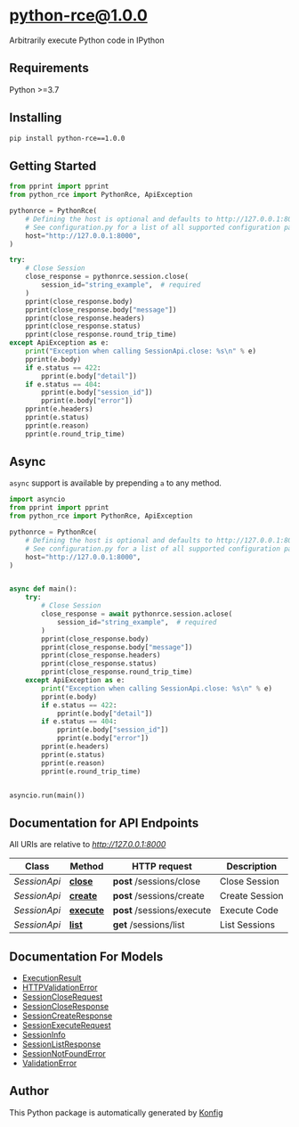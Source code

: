 # python-rce@1.0.0
Arbitrarily execute Python code in IPython


## Requirements

Python >=3.7

## Installing

```sh
pip install python-rce==1.0.0
```

## Getting Started

```python
from pprint import pprint
from python_rce import PythonRce, ApiException

pythonrce = PythonRce(
    # Defining the host is optional and defaults to http://127.0.0.1:8000
    # See configuration.py for a list of all supported configuration parameters.
    host="http://127.0.0.1:8000",
)

try:
    # Close Session
    close_response = pythonrce.session.close(
        session_id="string_example",  # required
    )
    pprint(close_response.body)
    pprint(close_response.body["message"])
    pprint(close_response.headers)
    pprint(close_response.status)
    pprint(close_response.round_trip_time)
except ApiException as e:
    print("Exception when calling SessionApi.close: %s\n" % e)
    pprint(e.body)
    if e.status == 422:
        pprint(e.body["detail"])
    if e.status == 404:
        pprint(e.body["session_id"])
        pprint(e.body["error"])
    pprint(e.headers)
    pprint(e.status)
    pprint(e.reason)
    pprint(e.round_trip_time)
```

## Async

`async` support is available by prepending `a` to any method.

```python
import asyncio
from pprint import pprint
from python_rce import PythonRce, ApiException

pythonrce = PythonRce(
    # Defining the host is optional and defaults to http://127.0.0.1:8000
    # See configuration.py for a list of all supported configuration parameters.
    host="http://127.0.0.1:8000",
)


async def main():
    try:
        # Close Session
        close_response = await pythonrce.session.aclose(
            session_id="string_example",  # required
        )
        pprint(close_response.body)
        pprint(close_response.body["message"])
        pprint(close_response.headers)
        pprint(close_response.status)
        pprint(close_response.round_trip_time)
    except ApiException as e:
        print("Exception when calling SessionApi.close: %s\n" % e)
        pprint(e.body)
        if e.status == 422:
            pprint(e.body["detail"])
        if e.status == 404:
            pprint(e.body["session_id"])
            pprint(e.body["error"])
        pprint(e.headers)
        pprint(e.status)
        pprint(e.reason)
        pprint(e.round_trip_time)


asyncio.run(main())
```


## Documentation for API Endpoints

All URIs are relative to *http://127.0.0.1:8000*

Class | Method | HTTP request | Description
------------ | ------------- | ------------- | -------------
*SessionApi* | [**close**](docs/apis/tags/SessionApi.md#close) | **post** /sessions/close | Close Session
*SessionApi* | [**create**](docs/apis/tags/SessionApi.md#create) | **post** /sessions/create | Create Session
*SessionApi* | [**execute**](docs/apis/tags/SessionApi.md#execute) | **post** /sessions/execute | Execute Code
*SessionApi* | [**list**](docs/apis/tags/SessionApi.md#list) | **get** /sessions/list | List Sessions

## Documentation For Models

 - [ExecutionResult](docs/models/ExecutionResult.md)
 - [HTTPValidationError](docs/models/HTTPValidationError.md)
 - [SessionCloseRequest](docs/models/SessionCloseRequest.md)
 - [SessionCloseResponse](docs/models/SessionCloseResponse.md)
 - [SessionCreateResponse](docs/models/SessionCreateResponse.md)
 - [SessionExecuteRequest](docs/models/SessionExecuteRequest.md)
 - [SessionInfo](docs/models/SessionInfo.md)
 - [SessionListResponse](docs/models/SessionListResponse.md)
 - [SessionNotFoundError](docs/models/SessionNotFoundError.md)
 - [ValidationError](docs/models/ValidationError.md)


## Author
This Python package is automatically generated by [Konfig](https://konfigthis.com)
